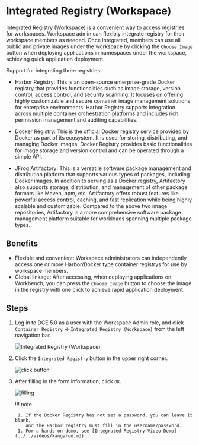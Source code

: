 # Integrated Registry (Workspace)

Integrated Registry (Workspace) is a convenient way to access registries for workspaces.
Workspace admin can flexibly integrate registry for their workspace members as needed.
Once integrated, members can use all public and private images under the workspace by
clicking the `Choose Image` button when deploying applications in namespaces under the
workspace, achieving quick application deployment.

Support for integrating three registries:

- Harbor Registry: This is an open-source enterprise-grade Docker registry
  that provides functionalities such as image storage, version control, access control,
  and security scanning. It focuses on offering highly customizable and secure container image
  management solutions for enterprise environments. Harbor Registry supports integration across
  multiple container orchestration platforms and includes rich permission management and
  auditing capabilities.

- Docker Registry: This is the official Docker registry service provided by Docker
  as part of its ecosystem. It is used for storing, distributing, and managing Docker images.
  Docker Registry provides basic functionalities for image storage and version control and
  can be operated through a simple API.

- JFrog Artifactory: This is a versatile software package management and distribution platform
  that supports various types of packages, including Docker images. In addition to serving as
  a Docker registry, Artifactory also supports storage, distribution, and management
  of other package formats like Maven, npm, etc. Artifactory offers robust features like powerful
  access control, caching, and fast replication while being highly scalable and customizable.
  Compared to the above two image repositories, Artifactory is a more comprehensive software package
  management platform suitable for workloads spanning multiple package types.

## Benefits

- Flexible and convenient: Workspace administrators can independently access one or more
  Harbor/Docker type container registrys for use by workspace members.
- Global linkage: After accessing, when deploying applications on Workbench,
  you can press the `Choose Image` button to choose the image in the registry with one click to achieve rapid application deployment.

## Steps

1. Log in to DCE 5.0 as a user with the Workspace Admin role, and click `Container Registry` -> `Integrated Registry (Workspace)` from the left navigation bar.

    ![Integrated Registry (Workspace)](https://docs.daocloud.io/daocloud-docs-images/docs/en/docs/kangaroo/images/integrated01.png)

1. Click the `Integrated Registry` button in the upper right corner.

    ![click button](https://docs.daocloud.io/daocloud-docs-images/docs/en/docs/kangaroo/images/inte-ws01.png)

1. After filling in the form information, click `OK`.

    ![filling](https://docs.daocloud.io/daocloud-docs-images/docs/en/docs/kangaroo/images/inte-ws02.png)

    !!! note

        1. If the Docker Registry has not set a password, you can leave it blank,
           and the Harbor registry must fill in the username/password.
        1. For a hands-on demo, see [Integrated Registry Video Demo](../../videos/kangaroo.md)
